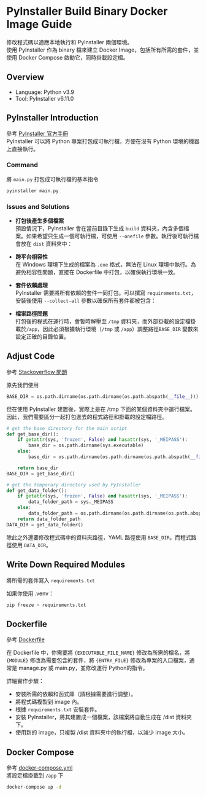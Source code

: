 # PyInstaller Build Binary Docker Image Guide

修改程式碼以適應本地執行和 PyInstaller 兩個環境。  
使用 PyInstaller 作為 binary 檔來建立 Docker Image，包括所有所需的套件，並使用 Docker Compose 啟動它，同時掛載設定檔。


## Overview

- Language: Python v3.9
- Tool: PyInstaller v6.11.0

## PyInstaller Introduction

參考 [PyInstaller 官方手冊](https://pyinstaller.org/en/stable/)  
PyInstaller 可以將 Python 專案打包成可執行檔，方便在沒有 Python 環境的機器上直接執行。

### Command

將 `main.py` 打包成可執行檔的基本指令
```sh
pyinstaller main.py
```

### Issues and Solutions

- **打包後產生多個檔案**  
   預設情況下，PyInstaller 會在當前目錄下生成 `build` 資料夾，內含多個檔案。如果希望只生成一個可執行檔，可使用 `--onefile` 參數。執行後可執行檔會放在 `dist` 資料夾中：

- **跨平台相容性**  
   在 Windows 環境下生成的檔案為 `.exe` 格式，無法在 Linux 環境中執行。為避免相容性問題，直接在 Dockerfile 中打包，以確保執行環境一致。

- **套件依賴處理**  
   PyInstaller 需要將所有依賴的套件一同打包。可以撰寫 `requirements.txt`，安裝後使用 `--collect-all` 參數以確保所有套件都被包含：

- **檔案路徑問題**  
   打包後的程式在運行時，會暫時解壓至 `/tmp` 資料夾，而外部掛載的設定檔掛載於`/app`，因此必須根據執行環境（`/tmp` 或 `/app`）調整路徑`BASE_DIR` 變數來設定正確的目錄位置。


## Adjust Code

參考 [Stackoverflow 問題](https://stackoverflow.com/questions/70405069/pyinstaller-executable-saves-files-to-temp-folder)  

原先我們使用

```py
BASE_DIR = os.path.dirname(os.path.dirname(os.path.abspath(__file__)))
```

但在使用 PyInstaller 建置後，實際上是在 /tmp 下面的某個資料夾中運行檔案。  
因此，我們需要區分一起打包進去的程式路徑和掛載的設定檔路徑。

```py
# get the base directory for the main script
def get_base_dir():
    if getattr(sys, 'frozen', False) and hasattr(sys, '_MEIPASS'):
        base_dir = os.path.dirname(sys.executable)
    else:
        base_dir = os.path.dirname(os.path.dirname(os.path.abspath(__file__)))

    return base_dir
BASE_DIR = get_base_dir()

# get the temporary directory used by PyInstaller
def get_data_folder():
    if getattr(sys, 'frozen', False) and hasattr(sys, '_MEIPASS'):
        data_folder_path = sys._MEIPASS
    else:
        data_folder_path = os.path.dirname(os.path.dirname(os.path.abspath(__file__)))
    return data_folder_path
DATA_DIR = get_data_folder()
```

除此之外還要修改程式碼中的資料夾路徑，YAML 路徑使用 `BASE_DIR`，而程式路徑使用 `DATA_DIR`。


## Write Down Required Modules

將所需的套件寫入 `requirements.txt`  

如果你使用 .venv：
```bash
pip freeze > requirements.txt
```

## Dockerfile

參考 [Dockerfile](Dockerfile)  

在 Dockerfile 中，你需要將 `{EXECUTABLE_FILE_NAME}` 修改為所需的檔名，將 `{MODULE}` 修改為需要包含的套件，將 `{ENTRY_FILE}` 修改為專案的入口檔案，通常是 manage.py 或 main.py，並修改運行 Python的指令。  

詳細實作步驟：  
- 安裝所需的依賴和函式庫（請根據需要進行調整）。
- 將程式碼複製到 image 內。
- 根據 `requirements.txt` 安裝套件。
- 安裝 PyInstaller，將其建置成一個檔案，該檔案將自動生成在 /dist 資料夾下。
- 使用新的 image，只複製 /dist 資料夾中的執行檔，以減少 image 大小。

## Docker Compose

參考 [docker-compose.yml](docker-compose.yml)  
將設定檔掛載到 `/app` 下  

```bash
docker-compose up -d
```